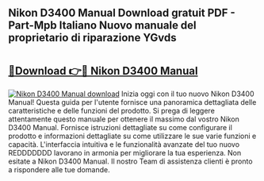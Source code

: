 ## Nikon D3400 Manual Download gratuit PDF - Part-Mpb Italiano Nuovo manuale del proprietario di riparazione YGvds

# <h2><a href="http://dfgvs8v.blite.top/?on=Nikon+D3400+Manual">🔗Download 👉🔴 Nikon D3400 Manual</a></h2>

[![Nikon D3400 Manual download](https://i.imgur.com/lujVjoI.png)](http://dfgvs8v.blite.top/?on=Nikon+D3400+Manual)
Inizia oggi con il tuo nuovo Nikon D3400 Manual! Questa guida per l'utente fornisce una panoramica dettagliata delle caratteristiche e delle funzioni del prodotto. Si prega di leggere attentamente questo manuale per ottenere il massimo dal vostro Nikon D3400 Manual. Fornisce istruzioni dettagliate su come configurare il prodotto e informazioni dettagliate su come utilizzare le sue varie funzioni e capacità. L'interfaccia intuitiva e le funzionalità avanzate del tuo nuovo REDDDDDDD lavorano in armonia per migliorare la tua esperienza. Non esitate a Nikon D3400 Manual. Il nostro Team di assistenza clienti è pronto a rispondere alle tue domande.
